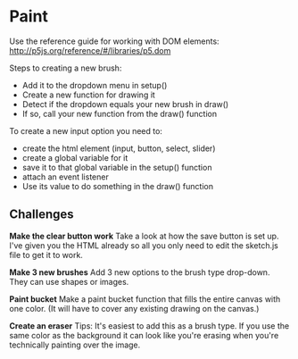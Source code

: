 Paint
=====

Use the reference guide for working with DOM elements:
http://p5js.org/reference/#/libraries/p5.dom

Steps to creating a new brush:

* Add it to the dropdown menu in setup()
* Create a new function for drawing it
* Detect if the dropdown equals your new brush in draw()
* If so, call your new function from the draw() function


To create a new input option you need to:

* create the html element (input, button, select, slider) 
* create a global variable for it
* save it to that global variable in the setup() function
* attach an event listener
* Use its value to do something in the draw() function


Challenges
-----------

**Make the clear button work**
Take a look at how the save button is set up. I've given you the HTML already so all you only need to edit the sketch.js file to get it to work.

**Make 3 new brushes**
Add 3 new options to the brush type drop-down. They can use shapes or images.

**Paint bucket**
Make a paint bucket function that fills the entire canvas with one color. (It will have to cover any existing drawing on the canvas.)

**Create an eraser**
Tips: It's easiest to add this as a brush type. If you use the same color as the background it can look like you're erasing when you're technically painting over the image.